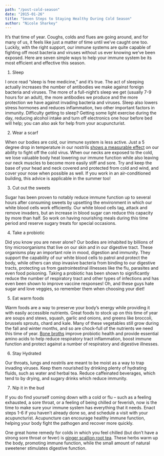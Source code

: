 ```yaml
---
path: "/post-cold-season"
date: "2015-01-26"
title: "Seven Steps to Staying Healthy During Cold Season"
author: "Nicole Sharkey"
---
```



It’s that time of year.  Coughs, colds and flues are going around, and for many of us, it feels like just a matter of time until we’ve caught one too.  Luckily, with the right support, our immune systems are quite capable of fighting off most bacteria and viruses without us ever knowing we’ve been exposed.  Here are seven simple ways to help your immune system be its most efficient and effective this season.

1. Sleep

I once read “sleep is free medicine,” and it’s true.  The act of sleeping actually increases the number of antibodies we make against foreign bacteria and viruses. The more of a full-night’s sleep we get (usually 7-9 hours for an adult), the more antibodies we produce and the more protection we have against invading bacteria and viruses.  Sleep also lowers stress hormones and reduces inflammation, two other important factors in immunity.  Difficulty getting to sleep? Getting some light exercise during the day, reducing alcohol intake and turn off electronics one hour before bed will help; you can also ask for help from your acupuncturist.

2. Wear a scarf

When our bodies are cold, our immune system is less active. Just a 5 degree drop in temperature in our nostrils [shows a measurable effect](https://www.telegraph.co.uk/news/health/11325347/Common-cold-really-is-triggered-by-chilly-weather-Yale-scientists-find.html) on our ability to fight off the cold virus.  When our necks are exposed to the cold, we lose valuable body heat lowering our immune function while also leaving our neck muscles to become more easily stiff and sore. Try and keep the base of your head and neck covered and protected from cold and wind, and cover your nose when possible as well.  If you work in an air-conditioned building, this advice is applicable in the summer too!

3. Cut out the sweets

Sugar has been proven to notably reduce immune function up to several hours after consuming sweets by upsetting the environment in which our white blood cells work efficiently.  Our white blood cells tag, attack and remove invaders, but an increase in blood sugar can reduce this capacity by more than half.  So work on having nourishing meals during this time period and reserve sugary treats for special occasions.

4. Take a probiotic

Did you know you are never alone? Our bodies are inhabited by billions of tiny microorganisms that live on our skin and in our digestive tract. These organisms play an important role in mood, digestion and immunity.  They support the capability of our white blood cells to patrol and protect the body, while others can stop invasive bacteria from binding to our digestive tracts, protecting us from gastrointestinal illnesses like the flu, parasites and even food poisoning. Taking a probiotic has been shown to significantly reduce the number of respiratory tract and other types of infections and has even been shown to improve vaccine responses!  Oh, and these guys hate sugar and love veggies, so remember them when choosing your diet!

5. Eat warm foods

Warm foods are a way to preserve your body’s energy while providing it with easily accessible nutrients. Great foods to stock up on this time of year are soups and stews, squash, garlic and onions, and greens like broccoli, brussels sprouts, chard and kale.  Many of these vegetables still grow during the fall and winter months, and so are chock-full of the nutrients we need this time of year.  [Bone broths](https://nourishedkitchen.com/bone-broth/) improve probiotic health and provide essential amino acids to help reduce respiratory tract inflammation, boost immune function and protect against a number of respiratory and digestive illnesses.

6. Stay Hydrated

Our throats, lungs and nostrils are meant to be moist as a way to trap invading viruses.  Keep them nourished by drinking plenty of hydrating fluids, such as water and herbal tea.  Reduce caffeinated beverages, which tend to by drying, and sugary drinks which reduce immunity.

7. Nip it in the bud

If you do find yourself coming down with a cold or flu – such as a feeling exhausted, a sore throat, or a feeling of being chilled or feverish, now is the time to make sure your immune system has everything that it needs. Enact steps 1-6 if you haven’t already done so, and schedule a visit with your acupuncturist. Acupuncture can encourage healthy immune function, helping your body fight the pathogen and recover more quickly.

One great home remedy for colds in which you feel chilled (but don’t have a strong sore throat or fever) is [ginger scallion root tea](https://www.splendidtable.org/recipes/ginger-scallion-root-tea). These herbs warm up the body, promoting immune function, while the small amount of natural sweetener stimulates digestive function.


